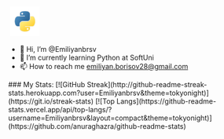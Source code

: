 <p align="left">
<img src="https://raw.githubusercontent.com/github/explore/80688e429a7d4ef2fca1e82350fe8e3517d3494d/topics/python/python.png" alt="Python" height="60" style="vertical-align:top; margin:4px">
</p>

- 👋 Hi, I’m @Emiliyanbrsv
- 🌱 I’m currently learning Python at SoftUni
- 📫 How to reach me emiliyan.borisov28@gmail.com



<p1 align="center">
  ### My Stats:
  [![GitHub Streak](http://github-readme-streak-stats.herokuapp.com?user=Emiliyanbrsv&theme=tokyonight)](https://git.io/streak-stats)
  [![Top Langs](https://github-readme-stats.vercel.app/api/top-langs/?username=Emiliyanbrsv&layout=compact&theme=tokyonight)](https://github.com/anuraghazra/github-readme-stats)
</p1>
